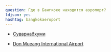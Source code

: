 ```yaml
---
question: Где в Бангкоке находится аэропорт?
ldjson: yes
hashtag: bangkokaeroport
---
```


* [Суварнабхуми](https://maps.app.goo.gl/NomDU6VHTVFQxqcW8)    

* [Don Mueang International Airport](https://maps.app.goo.gl/JEBGVvUyu67HYxrV9)
